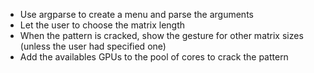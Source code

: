 - Use argparse to create a menu and parse the arguments
- Let the user to choose the matrix length
- When the pattern is cracked, show the gesture for other matrix sizes (unless the user had specified one)
- Add the availables GPUs to the pool of cores to crack the pattern
